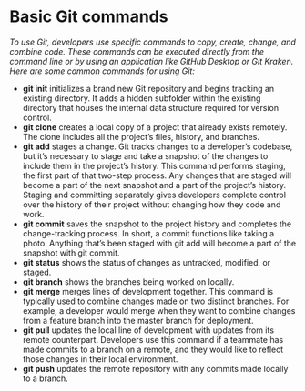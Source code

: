 # Basic Git commands
*To use Git, developers use specific commands to copy, create, change, and combine code. These commands can be executed directly from the command line or by using an application like GitHub Desktop or Git Kraken. Here are some common commands for using Git:*
- **git init** initializes a brand new Git repository and begins tracking an existing directory. It adds a hidden subfolder within the existing directory that houses the internal data structure required for version control.
- **git clone** creates a local copy of a project that already exists remotely. The clone includes all the project’s files, history, and branches.
- **git add** stages a change. Git tracks changes to a developer’s codebase, but it’s necessary to stage and take a snapshot of the changes to include them in the project’s history. This command performs staging, the first part of that two-step process. Any changes that are staged will become a part of the next snapshot and a part of the project’s history. Staging and committing separately gives developers complete control over the history of their project without changing how they code and work.
- **git commit** saves the snapshot to the project history and completes the change-tracking process. In short, a commit functions like taking a photo. Anything that’s been staged with git add will become a part of the snapshot with git commit.
- **git status** shows the status of changes as untracked, modified, or staged.
- **git branch** shows the branches being worked on locally.
- **git merge** merges lines of development together. This command is typically used to combine changes made on two distinct branches. For example, a developer would merge when they want to combine changes from a feature branch into the master branch for deployment.
- **git pull** updates the local line of development with updates from its remote counterpart. Developers use this command if a teammate has made commits to a branch on a remote, and they would like to reflect those changes in their local environment.
- **git push** updates the remote repository with any commits made locally to a branch. 
